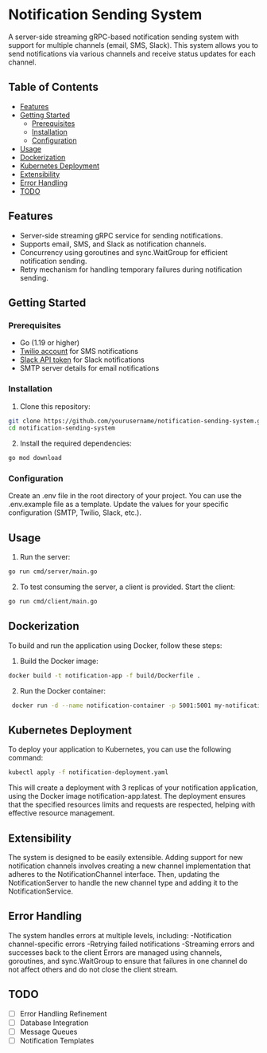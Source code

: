 # Notification Sending System

A server-side streaming gRPC-based notification sending system with support for multiple channels (email, SMS, Slack). This system allows you to send notifications via various channels and receive status updates for each channel.

## Table of Contents

- [Features](#features)
- [Getting Started](#getting-started)
  - [Prerequisites](#prerequisites)
  - [Installation](#installation)
  - [Configuration](#configuration)
- [Usage](#usage)
- [Dockerization](#dockerization)
- [Kubernetes Deployment](#kubernetes-deployment)
- [Extensibility](#extensibility)
- [Error Handling](#error-handling)
- [TODO](#todo)

## Features

- Server-side streaming gRPC service for sending notifications.
- Supports email, SMS, and Slack as notification channels.
- Concurrency using goroutines and sync.WaitGroup for efficient notification sending.
- Retry mechanism for handling temporary failures during notification sending.

## Getting Started

### Prerequisites

- Go (1.19 or higher)
- [Twilio account](https://www.twilio.com/) for SMS notifications
- [Slack API token](https://api.slack.com/) for Slack notifications
- SMTP server details for email notifications

### Installation

1. Clone this repository:

```sh
git clone https://github.com/yourusername/notification-sending-system.git
cd notification-sending-system
```

2. Install the required dependencies:

```sh
go mod download
```

### Configuration

Create an .env file in the root directory of your project. You can use the .env.example file as a template. Update the values for your specific configuration (SMTP, Twilio, Slack, etc.).

## Usage

1. Run the server:

```sh
go run cmd/server/main.go
```

2. To test consuming the server, a client is provided. Start the client:

```sh
go run cmd/client/main.go
```

## Dockerization

To build and run the application using Docker, follow these steps:

1. Build the Docker image:

```sh
docker build -t notification-app -f build/Dockerfile .
```

2. Run the Docker container:

```sh
 docker run -d --name notification-container -p 5001:5001 my-notification-app
```

## Kubernetes Deployment

To deploy your application to Kubernetes, you can use the following command:

```sh
kubectl apply -f notification-deployment.yaml
```

This will create a deployment with 3 replicas of your notification application, using the Docker image notification-app:latest. The deployment ensures that the specified resources limits and requests are respected, helping with effective resource management.

## Extensibility

The system is designed to be easily extensible. Adding support for new notification channels involves creating a new channel implementation that adheres to the NotificationChannel interface. Then, updating the NotificationServer to handle the new channel type and adding it to the NotificationService.

## Error Handling

The system handles errors at multiple levels, including:
-Notification channel-specific errors
-Retrying failed notifications
-Streaming errors and successes back to the client
Errors are managed using channels, goroutines, and sync.WaitGroup to ensure that failures in one channel do not affect others and do not close the client stream.

## TODO

- [ ] Error Handling Refinement
- [ ] Database Integration
- [ ] Message Queues
- [ ] Notification Templates
